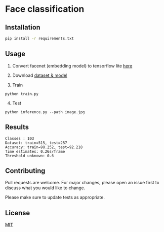 # Face classification
## Installation
```bash
pip install -r requirements.txt
```

## Usage
1. Convert facenet (embedding model) to tensorflow lite [here](https://colab.research.google.com/drive/1VovEl0I671JG7ufg2PtfjwKdM8YEK353?usp=sharing)

2. Download [dataset & model](https://drive.google.com/drive/folders/1y8CKhCWusiaZ3P86H5hZsW3gySTyLyaA?usp=sharing)
3. Train
```
python train.py
```
4. Test
```
python inference.py --path image.jpg
```
## Results
```
Classes : 103
Dataset: train=515, test=257
Accuracy: train=98.252, test=92.218
Time estimates: 0.26s/frame
Threshold unknown: 0.6
```

## Contributing
Pull requests are welcome. For major changes, please open an issue first to discuss what you would like to change.

Please make sure to update tests as appropriate.

## License
[MIT](https://choosealicense.com/licenses/mit/)